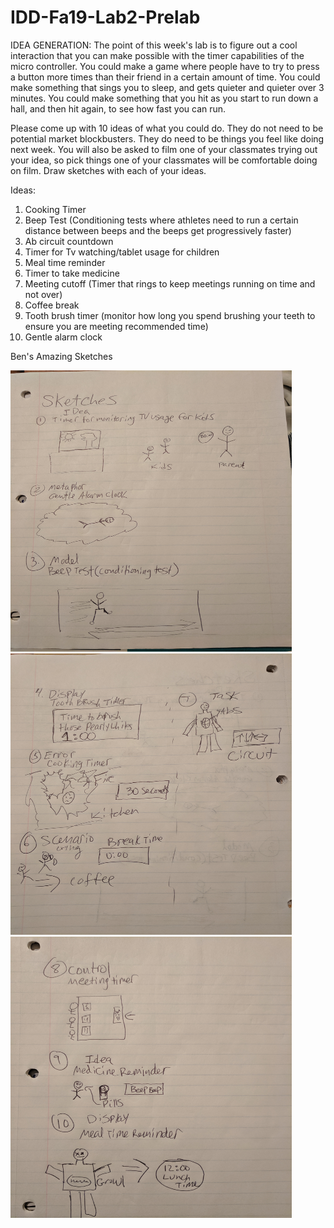 # IDD-Fa19-Lab2-Prelab


IDEA GENERATION: The point of this week's lab is to figure out a cool interaction that you can make possible with the timer capabilities of the micro controller. You could make a game where people have to try to press a button more times than their friend in a certain amount of time. You could make something that sings you to sleep, and gets quieter and quieter over 3 minutes. You could make something that you hit as you start to run down a hall, and then hit again, to see how fast you can run.

Please come up with 10 ideas of what you could do. They do not need to be potential market blockbusters. They do need to be things you feel like doing next week. You will also be asked to film one of your classmates trying out your idea, so pick things one of your classmates will be comfortable doing on film. Draw sketches with each of your ideas.

Ideas:
1. Cooking Timer
2. Beep Test (Conditioning tests where athletes need to run a certain distance between beeps and the beeps get progressively faster)
3. Ab circuit countdown
4. Timer for Tv watching/tablet usage for children
5. Meal time reminder
6. Timer to take medicine
7. Meeting cutoff (Timer that rings to keep meetings running on time and not over)
8. Coffee break
9. Tooth brush timer (monitor how long you spend brushing your teeth to ensure you are meeting recommended time)
10. Gentle alarm clock


Ben's Amazing Sketches

<img src="https://github.com/BenKadosh1/IDD-Fa19-Lab2-Prelab/blob/master/Sketches_1.jpg" width=450 height=450>
<img src="https://github.com/BenKadosh1/IDD-Fa19-Lab2-Prelab/blob/master/Sketches_2.jpg" width=450 height=450>
<img src="https://github.com/BenKadosh1/IDD-Fa19-Lab2-Prelab/blob/master/Sketches_3.jpg" width=450 height=450>
